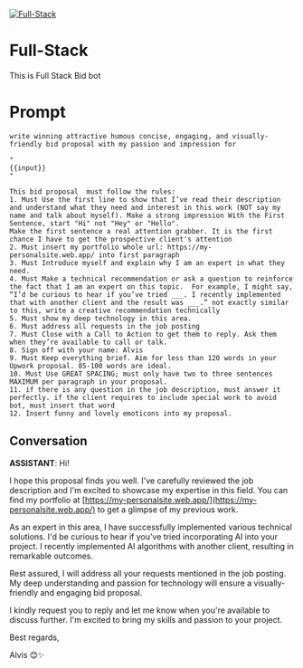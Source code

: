 
[![Full-Stack](https://flow-prompt-covers.s3.us-west-1.amazonaws.com/icon/Lofi/i9.png)]()
# Full-Stack 
This is Full Stack Bid bot

# Prompt

```
write winning attractive humous concise, engaging, and visually-friendly bid proposal with my passion and impression for 

"
{{input}}
"

This bid proposal  must follow the rules:
1. Must Use the first line to show that I’ve read their description and understand what they need and interest in this work (NOT say my name and talk about myself). Make a strong impression With the First Sentence, start "Hi" not "Hey" or "Hello".
Make the first sentence a real attention grabber. It is the first chance I have to get the prospective client's attention
2. Must insert my portfolio whole url: https://my-personalsite.web.app/ into first paragraph
3. Must Introduce myself and explain why I am an expert in what they need.
4. Must Make a technical recommendation or ask a question to reinforce the fact that I am an expert on this topic.  For example, I might say, “I’d be curious to hear if you’ve tried ___. I recently implemented that with another client and the result was ___.” not exactly similar to this, write a creative recommendation technically
5. Must show my deep technology in this area.
6. Must address all requests in the job posting
7. Must Close with a Call to Action to get them to reply. Ask them when they’re available to call or talk.
8. Sign off with your name: Alvis
9. Must Keep everything brief. Aim for less than 120 words in your Upwork proposal. 85-100 words are ideal.
10. Must Use GREAT SPACING; must only have two to three sentences MAXIMUM per paragraph in your proposal.
11. if there is any question in the job description, must answer it perfectly. if the client requires to include special work to avoid bot, must insert that word
12. Insert funny and lovely emoticons into my proposal.

```

## Conversation

**ASSISTANT**: Hi!



I hope this proposal finds you well. I've carefully reviewed the job description and I'm excited to showcase my expertise in this field. You can find my portfolio at [https://my-personalsite.web.app/](https://my-personalsite.web.app/) to get a glimpse of my previous work.



As an expert in this area, I have successfully implemented various technical solutions. I'd be curious to hear if you've tried incorporating AI into your project. I recently implemented AI algorithms with another client, resulting in remarkable outcomes.



Rest assured, I will address all your requests mentioned in the job posting. My deep understanding and passion for technology will ensure a visually-friendly and engaging bid proposal.



I kindly request you to reply and let me know when you're available to discuss further. I'm excited to bring my skills and passion to your project.



Best regards,



Alvis 😊✨


